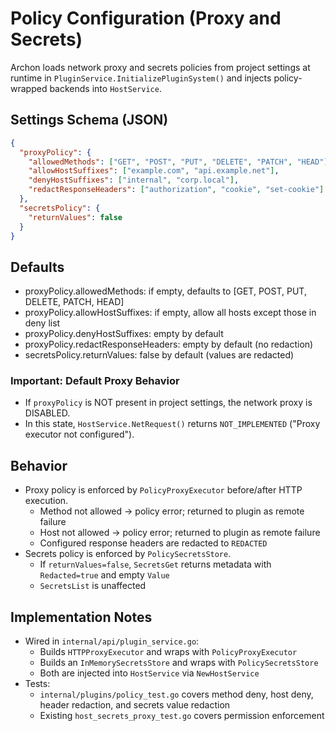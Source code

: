 # Policy Configuration (Proxy and Secrets)

Archon loads network proxy and secrets policies from project settings at runtime in `PluginService.InitializePluginSystem()` and injects policy-wrapped backends into `HostService`.

## Settings Schema (JSON)

```json
{
  "proxyPolicy": {
    "allowedMethods": ["GET", "POST", "PUT", "DELETE", "PATCH", "HEAD"],
    "allowHostSuffixes": ["example.com", "api.example.net"],
    "denyHostSuffixes": ["internal", "corp.local"],
    "redactResponseHeaders": ["authorization", "cookie", "set-cookie"]
  },
  "secretsPolicy": {
    "returnValues": false
  }
}
```

## Defaults

- proxyPolicy.allowedMethods: if empty, defaults to [GET, POST, PUT, DELETE, PATCH, HEAD]
- proxyPolicy.allowHostSuffixes: if empty, allow all hosts except those in deny list
- proxyPolicy.denyHostSuffixes: empty by default
- proxyPolicy.redactResponseHeaders: empty by default (no redaction)
- secretsPolicy.returnValues: false by default (values are redacted)

### Important: Default Proxy Behavior

- If `proxyPolicy` is NOT present in project settings, the network proxy is DISABLED.
- In this state, `HostService.NetRequest()` returns `NOT_IMPLEMENTED` ("Proxy executor not configured").

## Behavior

- Proxy policy is enforced by `PolicyProxyExecutor` before/after HTTP execution.
  - Method not allowed -> policy error; returned to plugin as remote failure
  - Host not allowed -> policy error; returned to plugin as remote failure
  - Configured response headers are redacted to `REDACTED`
- Secrets policy is enforced by `PolicySecretsStore`.
  - If `returnValues=false`, `SecretsGet` returns metadata with `Redacted=true` and empty `Value`
  - `SecretsList` is unaffected

## Implementation Notes

- Wired in `internal/api/plugin_service.go`:
  - Builds `HTTPProxyExecutor` and wraps with `PolicyProxyExecutor`
  - Builds an `InMemorySecretsStore` and wraps with `PolicySecretsStore`
  - Both are injected into `HostService` via `NewHostService`
- Tests:
  - `internal/plugins/policy_test.go` covers method deny, host deny, header redaction, and secrets value redaction
  - Existing `host_secrets_proxy_test.go` covers permission enforcement
